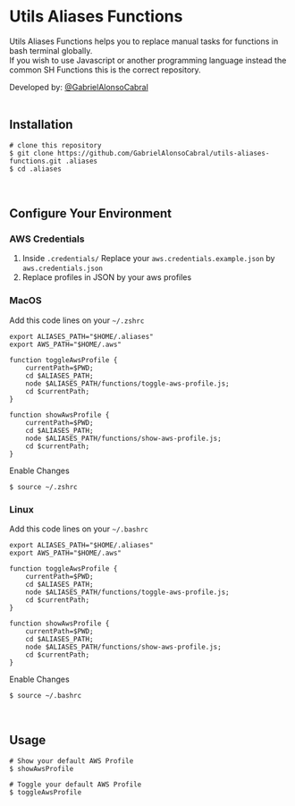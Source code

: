 # Utils Aliases Functions
  Utils Aliases Functions helps you to replace manual tasks for functions in bash terminal globally. <br/>
  If you wish to use Javascript or another programming language instead the common SH Functions this is the correct repository.


  Developed by: <a href="https://www.github.com/gabrielAlonsoCabral">@GabrielAlonsoCabral</a>  
  <br/>

## Installation

```
# clone this repository
$ git clone https://github.com/GabrielAlonsoCabral/utils-aliases-functions.git .aliases
$ cd .aliases
```

<br/>

## Configure Your Environment

### AWS Credentials
1. Inside ```.credentials/``` Replace your ```aws.credentials.example.json``` by ```aws.credentials.json```
2. Replace profiles in JSON by your aws profiles



### MacOS
Add this code lines on your ```~/.zshrc```

```
export ALIASES_PATH="$HOME/.aliases"
export AWS_PATH="$HOME/.aws"        

function toggleAwsProfile {
    currentPath=$PWD;
    cd $ALIASES_PATH;
    node $ALIASES_PATH/functions/toggle-aws-profile.js;
    cd $currentPath;
}

function showAwsProfile {
    currentPath=$PWD;
    cd $ALIASES_PATH;
    node $ALIASES_PATH/functions/show-aws-profile.js;
    cd $currentPath;
}  
```
Enable Changes
```
$ source ~/.zshrc
```


### Linux
Add this code lines on your ```~/.bashrc```

```
export ALIASES_PATH="$HOME/.aliases"
export AWS_PATH="$HOME/.aws"    

function toggleAwsProfile {
    currentPath=$PWD;
    cd $ALIASES_PATH;
    node $ALIASES_PATH/functions/toggle-aws-profile.js;
    cd $currentPath;
}

function showAwsProfile {
    currentPath=$PWD;
    cd $ALIASES_PATH;
    node $ALIASES_PATH/functions/show-aws-profile.js;
    cd $currentPath;
}
```
Enable Changes
```
$ source ~/.bashrc
```

<br/>

## Usage

```
# Show your default AWS Profile 
$ showAwsProfile

# Toggle your default AWS Profile 
$ toggleAwsProfile
```
